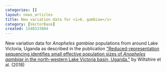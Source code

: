 ```yaml
---
categories: []
layout: news_articles
title: New variation data for <i>A. gambiae</i>
category: [VectorBase]
created: 1540333884
---
```

New variation data for <i>Anopheles gambiae</i> populations from around Lake Victoria, Uganda as described in the publication <a href="/publications/reduced-representation-sequencing-identifies-small-effective-population-sizes-anopheles">"Reduced-representation sequencing identifies small effective population sizes of <i>Anopheles gambiae</i> in the north-western Lake Victoria basin, Uganda."</a> by Wiltshire et al. (2018)
